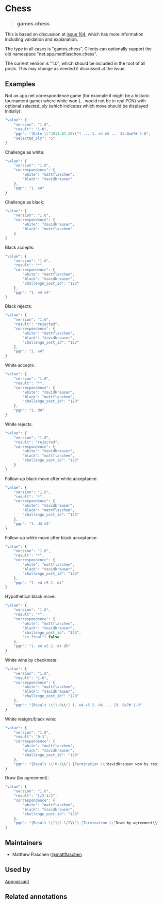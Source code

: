 <!-- give your annotation a title -->
# Chess

<!-- specify the "type" for your annotation -->
> ### games.chess

<!-- provide a description of what your annotation represents -->
This is based on discussion at [Issue 164](https://github.com/appdotnet/api-spec/issues/164), which has more information including validation and explanation.

The type in all cases is "games.chess".  Clients can optionally support the old namespace "net.app.mattflaschen.chess".

The current version is "1.0", which should be included in the root of all posts. This may change as needed if discussed at the issue.

<!-- provide at least one example of what your annotation might look like in the wild -->
## Examples

Not an app.net correspondence game (for example it might be a historic tournament game) where white won (... would not be in real PGN) with optional selected_ply (which indicates which move should be displayed initially):

```javascript
"value": {
    "version": "1.0",
    "result": "1-0",
    "pgn": "[Date \\"2011.07.22\\"] ... 1. e4 e5 ... 33.Qxe7# 1-0",
    "selected_ply": "5"
}
```

Challenge as white:

```javascript
"value": {
    "version": "1.0",
    "correspondence": {
        "white": "mattflaschen",
        "black": "davidkrauser"
    },
    "pgn": "1. e4"
}
```

Challenge as black:

```javascript
"value": {
    "version": "1.0",
    "correspondence": {
        "white": "davidkrauser",
        "black": "mattflaschen"
    }
}
```

Black accepts:

```javascript
"value": {
    "version": "1.0",
    "result": "*",
    "correspondence": {
        "white": "mattflaschen",
        "black": "davidkrauser",
        "challenge_post_id": "123"
    },
    "pgn": "1. e4 e5"
}
```

Black rejects:

```javascript
"value": {
    "version": "1.0",
    "result": "rejected",
    "correspondence": {
        "white": "mattflaschen",
        "black": "davidkrauser",
        "challenge_post_id": "123"
    },
    "pgn": "1. e4"
}
```

White accepts:

```javascript
"value": {
    "version": "1.0",
    "result": "*",
    "correspondence": {
        "white": "davidkrauser",
        "black": "mattflaschen",
        "challenge_post_id": "123"
    },
    "pgn": "1. d4"
}
```

White rejects:

```javascript
"value": {
    "version": "1.0",
    "result": "rejected",
    "correspondence": {
        "white": "davidkrauser",
        "black": "mattflaschen",
        "challenge_post_id": "123"
    }
}
```

Follow-up black move after white acceptance:

```javascript
"value": {
    "version": "1.0",
    "result": "*",
    "correspondence": {
        "white": "davidkrauser",
        "black": "mattflaschen",
        "challenge_post_id": "123"
    },
    "pgn": "1. d4 d5"
}
```

Follow-up white move after black acceptance:
```javascript
"value": {
    "version": "1.0",
    "result": "*",
    "correspondence": {
        "white": "mattflaschen",
        "black": "davidkrauser",
        "challenge_post_id": "123"
    },
    "pgn": "1. e4 e5 2. d4"
}
```

Hypothetical black move:

```javascript
"value": {
    "version": "1.0",
    "result": "*",
    "correspondence": {
        "white": "mattflaschen",
        "black": "davidkrauser",
        "challenge_post_id": "123",
        "is_final": false
    },
    "pgn": "1. e4 e5 2. d4 d5"
}
```

White wins by checkmate:
```javascript
"value": {
    "version": "1.0",
    "result": "1-0",
    "correspondence": {
        "white": "mattflaschen",
        "black": "davidkrauser",
        "challenge_post_id": "123"
    },
    "pgn": "[Result \\"1-0\\"] 1. e4 e5 2. d4 ... 23. Be7# 1-0"
}
```

White resigns/black wins:
```javascript
"value": {
    "version": "1.0",
    "result": "0-1",
    "correspondence": {
        "white": "mattflaschen",
        "black": "davidkrauser",
        "challenge_post_id": "123"
    },
    "pgn": "[Result \\"0-1\\"] [Termination \\"davidkrauser won by resignation\\"] 1. e4 e5 2. d4 ... 23. 0-1"
}
```
Draw (by agreement):
```javascript
"value": {
    "version": "1.0",
    "result": "1/2-1/2",
    "correspondence": {
        "white": "mattflaschen",
        "black": "davidkrauser",
        "challenge_post_id": "123"
    },
    "pgn": "[Result \\"1/2-1/2\\"] [Termination \\"Draw by agreement\\"] 1. e4 e5 2. d4 ... 23. 1/2-1/2"
}
```

<!-- provide a way to contact you -->
## Maintainers
* Matthew Flaschen ([@mattflaschen](https://alpha.app.net/mattflaschen)

<!-- provide references to compatible apps / service -->
## Used by

[Apppassant](http://dev.apppassant.com/)

<!-- provide references to related annotations -->
## Related annotations
 

